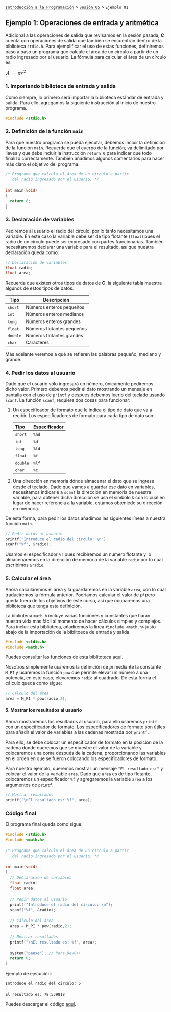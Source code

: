 [`Introducción a la Programación`](../../README.md) > [`Sesión 05`](../README.md) > `Ejemplo 01`

## Ejemplo 1: Operaciones de entrada y aritmética

Adicional a las operaciones de salida que revisamos en la sesión pasada, __C__ cuenta con operaciones de salida que también se encuentran dentro de la biblioteca `stdio.h`. Para ejemplificar el uso de estas funciones, definiremos paso a paso un programa que calcule el área de un círculo a partir de un radio ingresado por el usuario. La fórmula para calcular el área de un círculo es: 

![imagen](imagenes/imagen1.gif)

### 1. Importando biblioteca de entrada y salida

Como siempre, lo primero será importar la biblioteca estándar de entrada y salida. Para ello, agregamos la siguiente instrucción al inicio de nuestro programa.

```c
#include <stdio.h>
```

### 2. Definición de la función `main`

Para que nuestro programa se pueda ejecutar, debemos incluir la definición de la función `main`. Recuerda que el cuerpo de la función, va delimitado por llaves y que debe incluir la instrucción `return 0` para indicar que todo finalizó correctamente. También añadimos algunos comentarios para hacer más claro el objetivo del programa.

```c
/* Programa que calcula el área de un círculo a partir
   del radio ingresado por el usuario. */

int main(void)
{
  return 0;
}
```

### 3. Declaración de variables

Pediremos al usuario el radio del círculo, por lo tanto necesitamos una variable. En este caso la variable debe ser de tipo flotante (`float`) pues el radio de un círculo puede ser expresado con partes fraccionarias. También necesitaremos declarar una variable para el resultado, así que nuestra declaración queda como:

```c
// Declaración de variables
float radio;
float area;
```

Recuerda que existen otros tipos de datos de __C__, la siguiente tabla muestra algunos de estos tipos de datos.

| Tipo     | Descripción                |
| -------- | -------------------------- |
| `short`  | Números enteros pequeños   |
| `int`    | Números enteros medianos   |
| `long`   | Números enteros grandes    |
| `float`  | Números flotantes pequeños |
| `double` | Números flotantes grandes  |
| `char`   | Caracteres                 |

Más adelante veremos a qué se refieren las palabras pequeño, mediano y grande.

### 4. Pedir los datos al usuario

Dado que el usuario sólo ingresará un número, únicamente pediremos dicho valor. Primero debemos pedir el dato mostrando un mensaje en pantalla con el uso de `printf` y después debemos leerlo del teclado usando `scanf`. La función `scanf`, requiere dos cosas para funcionar:

1. Un especificador de formato que le indica el tipo de dato que va a recibir. Los especificadores de formato para cada tipo de dato son:

   | Tipo     | Especificador |
   | -------- | ------------- |
   | `short`  | `%hd`         |
   | `int`    | `%d`          |
   | `long`   | `%ld`         |
   | `float`  | `%f`          |
   | `double` | `%lf`         |
   | `char`   | `%c`          |
   
2. Una dirección en memoria dónde almacenar el dato que se ingrese desde el teclado. Dado que vamos a guardar ese dato en variables, necesitamos indicarle a `scanf` la dirección en memoria de nuestra variable, para obtener dicha dirección se usa el símbolo `&` con lo cual en lugar de hacer referencia a la variable, estamos obteniedo su dirección en memoria.

De esta forma, para pedir los datos añadimos las siguientes líneas a nuestra función `main`.

```c
// Pedir datos al usuario
printf("Introduce el radio del círculo: \n");
scanf("%f", &radio);
```

Usamos el especificador `%f` pues recibiremos un número flotante y lo almacenaremos en la dirección de memoria de la variable `radio` por lo cual escribimos `&radio`.

### 5. Calcular el área

Ahora calcularemos el área y la guardaremos en la variable `area`, con lo cual traduciremos la fórmula anterior. Podriamos calcular el valor de *pi* pero queda fuera de los objetivos de este curso, así que ocuparemos una biblioteca que tenga esta definición.

La biblioteca `math.h` incluye varias funciones y constantes que harán nuestra vida más fácil al momento de hacer cálculos simples y complejos. Para incluir esta biblioteca, añadiremos la línea `#include <math.h>` justo abajo de la importación de la biblitoeca de entrada y salida.

```c
#include <stdio.h>
#include <math.h>
```

Puedes consultar las funciones de esta biblitoteca [aquí](https://www.geeksforgeeks.org/c-library-math-h-functions/).

Nosotros simplemente usaremos la definición de *pi* mediante la constante `M_PI` y usaremos la función `pow` que permite elevar un número a una potencia, en este caso, elevaremos `radio` al cuadrado. De esta forma el cálculo queda como sigue:

```c
// Cálculo del área
area = M_PI * pow(radio,2);
```

#### 5. Mostrar los resultados al usuario

Ahora mostraremos los resultados al usuario, para ello usaremos `printf` con un especificador de formato. Los especificadores de formato son útiles para añadir el valor de variables a las cadenas mostrada por `printf`. 

Para ello, se debe colocar un especificador de formato en la posición de la cadena donde queremos que se muestre el valor de la variable y colocaremos una coma después de la cadena, proporcionando las variables en el orden en que se fueron colocando los especificadores de formato.

Para nuestro ejemplo, queremos mostrar un mensaje `"El resultado es:"` y colocar el valor de la variable `area`. Dado que `area` es de tipo flotante, colocaremos un especificador `%f` y agregaremos la variable `area` a los argumentos de `printf`.

```c
// Mostrar resultados
printf("\nEl resultado es: %f", area);
```

### Código final

El programa final queda como sigue:

```c
#include <stdio.h>
#include <math.h>

/* Programa que calcula el área de un círculo a partir
   del radio ingresado por el usuario. */

int main(void)
{
  // Declaración de variables
  float radio;
  float area;
  
  // Pedir datos al usuario
  printf("Introduce el radio del círculo: \n");
  scanf("%f", &radio);
  
  // Cálculo del área
  area = M_PI * pow(radio,2);
  
  // Mostrar resultados
  printf("\nEl resultado es: %f", area);
  
  system("pause"); // Para DevC++
  return 0;
}
```

Ejemplo de ejecución:

```bash
Introduce el radio del círculo: 5

El resultado es: 78.539818
```

Puedes descargar el código [aquí](codigos/Area.c).
